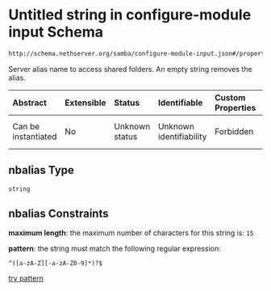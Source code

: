 # Untitled string in configure-module input Schema

```txt
http://schema.nethserver.org/samba/configure-module-input.json#/properties/nbalias
```

Server alias name to access shared folders. An empty string removes the alias.

| Abstract            | Extensible | Status         | Identifiable            | Custom Properties | Additional Properties | Access Restrictions | Defined In                                                                                |
| :------------------ | :--------- | :------------- | :---------------------- | :---------------- | :-------------------- | :------------------ | :---------------------------------------------------------------------------------------- |
| Can be instantiated | No         | Unknown status | Unknown identifiability | Forbidden         | Allowed               | none                | [configure-module-input.json\*](samba/configure-module-input.json "open original schema") |

## nbalias Type

`string`

## nbalias Constraints

**maximum length**: the maximum number of characters for this string is: `15`

**pattern**: the string must match the following regular expression:&#x20;

```regexp
^([a-zA-Z][-a-zA-Z0-9]*)?$
```

[try pattern](https://regexr.com/?expression=%5E\(%5Ba-zA-Z%5D%5B-a-zA-Z0-9%5D*\)%3F%24 "try regular expression with regexr.com")
